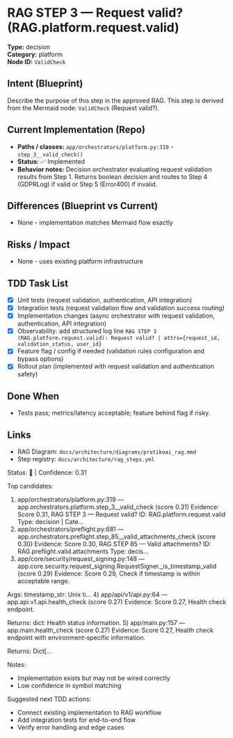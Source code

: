 # RAG STEP 3 — Request valid? (RAG.platform.request.valid)

**Type:** decision  
**Category:** platform  
**Node ID:** `ValidCheck`

## Intent (Blueprint)
Describe the purpose of this step in the approved RAG. This step is derived from the Mermaid node: `ValidCheck` (Request valid?).

## Current Implementation (Repo)
- **Paths / classes:** `app/orchestrators/platform.py:319` - `step_3__valid_check()`
- **Status:** ✅ Implemented
- **Behavior notes:** Decision orchestrator evaluating request validation results from Step 1. Returns boolean decision and routes to Step 4 (GDPRLog) if valid or Step 5 (Error400) if invalid.

## Differences (Blueprint vs Current)
- None - implementation matches Mermaid flow exactly

## Risks / Impact
- None - uses existing platform infrastructure

## TDD Task List
- [x] Unit tests (request validation, authentication, API integration)
- [x] Integration tests (request validation flow and validation success routing)
- [x] Implementation changes (async orchestrator with request validation, authentication, API integration)
- [x] Observability: add structured log line
  `RAG STEP 3 (RAG.platform.request.valid): Request valid? | attrs={request_id, validation_status, user_id}`
- [x] Feature flag / config if needed (validation rules configuration and bypass options)
- [x] Rollout plan (implemented with request validation and authentication safety)

## Done When
- Tests pass; metrics/latency acceptable; feature behind flag if risky.

## Links
- RAG Diagram: `docs/architecture/diagrams/pratikoai_rag.mmd`
- Step registry: `docs/architecture/rag_steps.yml`


<!-- AUTO-AUDIT:BEGIN -->
Status: 🔌  |  Confidence: 0.31

Top candidates:
1) app/orchestrators/platform.py:319 — app.orchestrators.platform.step_3__valid_check (score 0.31)
   Evidence: Score 0.31, RAG STEP 3 — Request valid?
ID: RAG.platform.request.valid
Type: decision | Cate...
2) app/orchestrators/preflight.py:681 — app.orchestrators.preflight.step_85__valid_attachments_check (score 0.30)
   Evidence: Score 0.30, RAG STEP 85 — Valid attachments?
ID: RAG.preflight.valid.attachments
Type: decis...
3) app/core/security/request_signing.py:148 — app.core.security.request_signing.RequestSigner._is_timestamp_valid (score 0.29)
   Evidence: Score 0.29, Check if timestamp is within acceptable range.

Args:
    timestamp_str: Unix ti...
4) app/api/v1/api.py:64 — app.api.v1.api.health_check (score 0.27)
   Evidence: Score 0.27, Health check endpoint.

Returns:
    dict: Health status information.
5) app/main.py:157 — app.main.health_check (score 0.27)
   Evidence: Score 0.27, Health check endpoint with environment-specific information.

Returns:
    Dict[...

Notes:
- Implementation exists but may not be wired correctly
- Low confidence in symbol matching

Suggested next TDD actions:
- Connect existing implementation to RAG workflow
- Add integration tests for end-to-end flow
- Verify error handling and edge cases
<!-- AUTO-AUDIT:END -->
